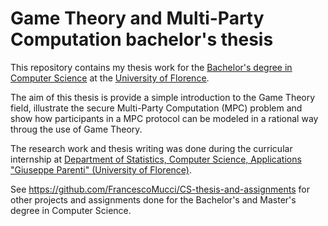 # Game Theory and Multi-Party Computation bachelor's thesis

This repository contains my thesis work for the [Bachelor's degree in Computer Science](https://www.informatica.unifi.it/) at the [University of Florence](https://www.unifi.it/).

The aim of this thesis is provide a simple introduction to the Game Theory field, illustrate the secure Multi-Party Computation (MPC) problem and show how participants in a MPC protocol can be modeled in a rational way throug the use of Game Theory.

The research work and thesis writing was done during the curricular internship at [Department of Statistics, Computer Science, Applications "Giuseppe Parenti" (University of Florence)](https://www.disia.unifi.it).

See https://github.com/FrancescoMucci/CS-thesis-and-assignments for other projects and assignments done for the Bachelor's and Master's degree in Computer Science.
